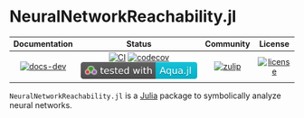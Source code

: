 # NeuralNetworkReachability.jl

| **Documentation** | **Status** | **Community** | **License** |
|:-----------------:|:----------:|:-------------:|:-----------:|
| [![docs-dev][dev-img]][dev-url] | [![CI][ci-img]][ci-url] [![codecov][cov-img]][cov-url] [![aqua][aqua-img]][aqua-url] | [![zulip][chat-img]][chat-url] | [![license][lic-img]][lic-url] |

[dev-img]: https://img.shields.io/badge/docs-latest-blue.svg
[dev-url]: https://juliareach.github.io/NeuralNetworkReachability.jl/dev/
[ci-img]: https://github.com/JuliaReach/NeuralNetworkReachability.jl/workflows/CI/badge.svg
[ci-url]: https://github.com/JuliaReach/NeuralNetworkReachability.jl/actions/workflows/ci.yml
[cov-img]: https://codecov.io/github/JuliaReach/NeuralNetworkReachability.jl/coverage.svg
[cov-url]: https://app.codecov.io/github/JuliaReach/NeuralNetworkReachability.jl
[aqua-img]: https://raw.githubusercontent.com/JuliaTesting/Aqua.jl/master/badge.svg
[aqua-url]: https://github.com/JuliaTesting/Aqua.jl
[chat-img]: https://img.shields.io/badge/zulip-join_chat-brightgreen.svg
[chat-url]: https://julialang.zulipchat.com/#narrow/stream/278609-juliareach
[lic-img]: https://img.shields.io/github/license/mashape/apistatus.svg
[lic-url]: https://github.com/JuliaReach/NeuralNetworkReachability.jl/blob/master/LICENSE

`NeuralNetworkReachability.jl` is a [Julia](http://julialang.org) package to symbolically analyze
neural networks.
